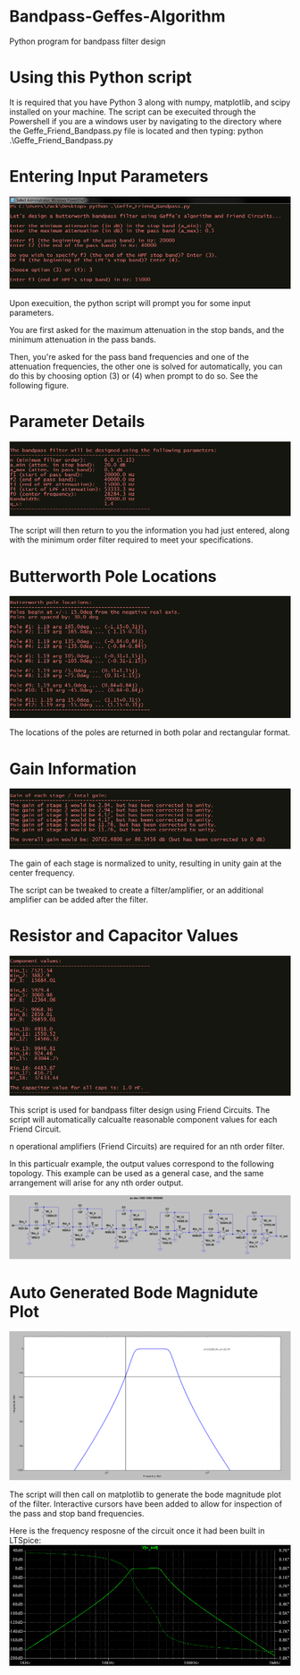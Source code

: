 # Bandpass-Geffes-Algorithm
Python program for bandpass filter design


# Using this Python script

It is required that you have Python 3 along with numpy, matplotlib, and scipy installed on your machine. The script can be execuited through the Powershell if you are a windows user by navigating to the directory where the Geffe_Friend_Bandpass.py file is located and then typing: python .\Geffe_Friend_Bandpass.py



# Entering Input Parameters
[![Input](https://github.com/freq0ut/Bandpass-Geffes-Algorithm/blob/master/Pics/geffe_image1.png)](#features)

Upon execuition, the python script will prompt you for some input parameters.

You are first asked for the maximum attenuation in the stop bands, and the minimum attenuation in the pass bands.

Then, you're asked for the pass band frequencies and one of the attenuation frequencies, the other one is solved for automatically, you can do this by choosing option (3) or (4) when prompt to do so. See the following figure.



# Parameter Details
[![Parameter Details](https://github.com/freq0ut/Bandpass-Geffes-Algorithm/blob/master/Pics/geffe_image2.png)](#features)

The script will then return to you the information you had just entered, along with the minimum order filter required to meet your specifications.



# Butterworth Pole Locations
[![Butterworth Poles](https://github.com/freq0ut/Bandpass-Geffes-Algorithm/blob/master/Pics/geffe_image3.png)](#features)

The locations of the poles are returned in both polar and rectangular format.



# Gain Information
[![Gain Picture](https://github.com/freq0ut/Bandpass-Geffes-Algorithm/blob/master/Pics/geffe_image4.png)](#features)

The gain of each stage is normalized to unity, resulting in unity gain at the center frequency. 

The script can be tweaked to create a filter/amplifier, or an additional amplifier can be added after the filter.



# Resistor and Capacitor Values
[![Resistor and Cap Output](https://github.com/freq0ut/Bandpass-Geffes-Algorithm/blob/master/Pics/geffe_image5.png)](#features)

This script is used for bandpass filter design using Friend Circuits. The script will automatically calcualte reasonable component values for each Friend Circuit.

n operational amplifiers (Friend Circuits) are required for an nth order filter.

In this particualr example, the output values correspond to the following topology. This example can be used as a general case, and the same arrangement will arise for any nth order output.

[![Schematic](https://github.com/freq0ut/Bandpass-Geffes-Algorithm/blob/master/Pics/geffe_schematic.png)](#features)



# Auto Generated Bode Magnidute Plot
[![Plot Output](https://github.com/freq0ut/Bandpass-Geffes-Algorithm/blob/master/Pics/geffe_plot.png)](#features)

The script will then call on matplotlib to generate the bode magnitude plot of the filter. Interactive cursors have been added to allow for inspection of the pass and stop band frequencies.

Here is the frequency resposne of the circuit once it had been built in LTSpice:
[![LTSpice Plot Output](https://github.com/freq0ut/Bandpass-Geffes-Algorithm/blob/master/Pics/geffe_lt_plot.png)](#features)
